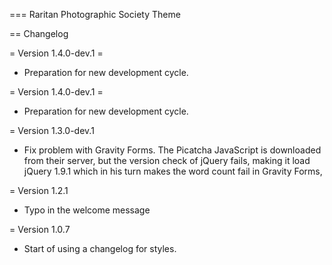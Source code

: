 === Raritan Photographic Society Theme

== Changelog

= Version 1.4.0-dev.1 =
* Preparation for new development cycle.

= Version 1.4.0-dev.1 =
* Preparation for new development cycle.

= Version 1.3.0-dev.1
* Fix problem with Gravity Forms.
  The Picatcha JavaScript is downloaded from their server, but the version
  check of jQuery fails, making it load jQuery 1.9.1 which in his turn makes
  the word count fail in Gravity Forms,

= Version 1.2.1
* Typo in the welcome message

= Version 1.0.7
* Start of using a changelog for styles.

